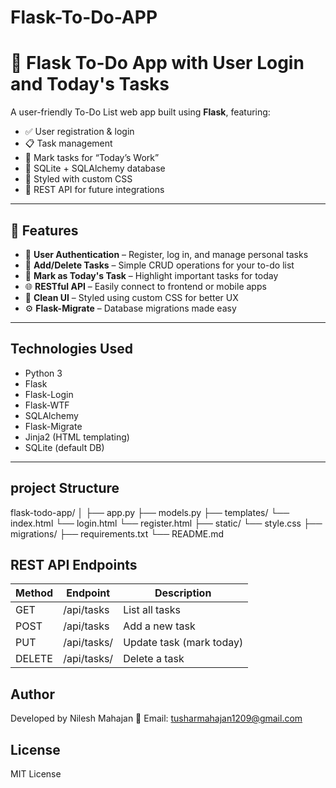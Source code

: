 # Flask-To-Do-APP
# 📝 Flask To-Do App with User Login and Today's Tasks

A user-friendly To-Do List web app built using **Flask**, featuring:

- ✅ User registration & login
- 📋 Task management
- 📆 Mark tasks for “Today’s Work”
- 💾 SQLite + SQLAlchemy database
- 🎨 Styled with custom CSS
- 🔄 REST API for future integrations

---

## 🚀 Features

- 👤 **User Authentication** – Register, log in, and manage personal tasks
- 🧾 **Add/Delete Tasks** – Simple CRUD operations for your to-do list
- 📌 **Mark as Today's Task** – Highlight important tasks for today
- 🌐 **RESTful API** – Easily connect to frontend or mobile apps
- 💅 **Clean UI** – Styled using custom CSS for better UX
- ⚙️ **Flask-Migrate** – Database migrations made easy

---

## Technologies Used

- Python 3
- Flask
- Flask-Login
- Flask-WTF
- SQLAlchemy
- Flask-Migrate
- Jinja2 (HTML templating)
- SQLite (default DB)

---
## project Structure
flask-todo-app/
│
├── app.py
├── models.py
├── templates/
   └── index.html
   └── login.html
   └── register.html
├── static/
   └── style.css
├── migrations/
├── requirements.txt
└── README.md

## REST API Endpoints

Method | Endpoint | Description
----------|------------------|-------------
GET       | /api/tasks      | List all tasks
POST      | /api/tasks      | Add a new task
PUT       | /api/tasks/<id> | Update task (mark today)
DELETE    | /api/tasks/<id> | Delete a task

## Author
Developed by Nilesh Mahajan
📧 Email: tusharmahajan1209@gmail.com

##  License
MIT License

